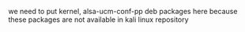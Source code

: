 we need to put kernel, alsa-ucm-conf-pp deb packages here because these packages are not available in kali linux repository
